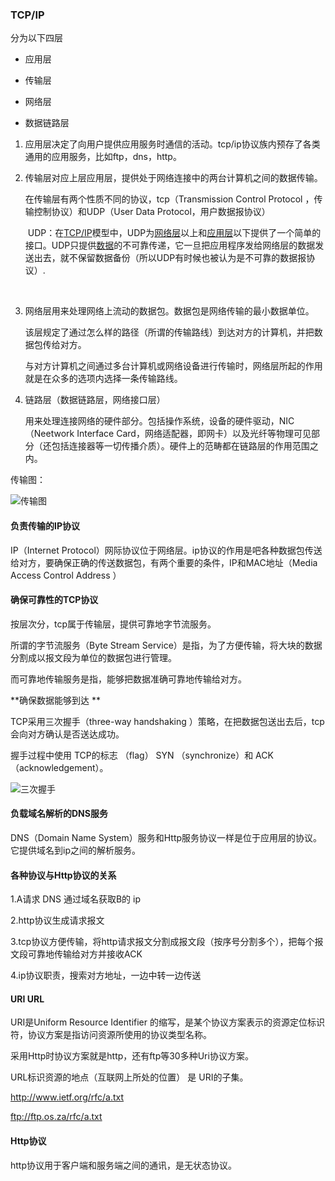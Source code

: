 ###	TCP/IP

分为以下四层

- 应用层

- 传输层

- 网络层

- 数据链路层

  

1. 应用层决定了向用户提供应用服务时通信的活动。tcp/ip协议族内预存了各类通用的应用服务，比如ftp，dns，http。

2. 传输层对应上层应用层，提供处于网络连接中的两台计算机之间的数据传输。

   在传输层有两个性质不同的协议，tcp（Transmission Control Protocol ，传输控制协议）和UDP（User Data Protocol，用户数据报协议）

   

   ​	UDP：在[TCP/IP](https://zh.wikipedia.org/wiki/TCP/IP)模型中，UDP为[网络层](https://zh.wikipedia.org/wiki/网络层)以上和[应用层](https://zh.wikipedia.org/wiki/应用层)以下提供了一个简单的接口。UDP只提供[数据](https://zh.wikipedia.org/wiki/数据)的不可靠传递，它一旦把应用程序发给网络层的数据发送出去，就不保留数据备份（所以UDP有时候也被认为是不可靠的数据报协议）.

   ​		

3. 网络层用来处理网络上流动的数据包。数据包是网络传输的最小数据单位。

   该层规定了通过怎么样的路径（所谓的传输路线）到达对方的计算机，并把数据包传给对方。

   与对方计算机之间通过多台计算机或网络设备进行传输时，网络层所起的作用就是在众多的选项内选择一条传输路线。

4. 链路层（数据链路层，网络接口层）

   用来处理连接网络的硬件部分。包括操作系统，设备的硬件驱动，NIC（Neetwork Interface Card，网络适配器，即网卡）以及光纤等物理可见部分（还包括连接器等一切传播介质）。硬件上的范畴都在链路层的作用范围之内。

传输图：

![传输图](https://raw.githubusercontent.com/haochencheng/java-interview/master/pic/tcp%3Aip/tcp%3Aip传输.png)



####	负责传输的IP协议

IP（Internet Protocol）网际协议位于网络层。ip协议的作用是吧各种数据包传送给对方，要确保正确的传送数据包，有两个重要的条件，IP和MAC地址（Media Access Control Address ）

####	确保可靠性的TCP协议

按层次分，tcp属于传输层，提供可靠地字节流服务。

所谓的字节流服务（Byte Stream Service）是指，为了方便传输，将大块的数据分割成以报文段为单位的数据包进行管理。

而可靠地传输服务是指，能够把数据准确可靠地传输给对方。

**确保数据能够到达 **

TCP采用三次握手（three-way handshaking ）策略，在把数据包送出去后，tcp会向对方确认是否送达成功。

握手过程中使用 TCP的标志 （flag） SYN （synchronize）和 ACK （acknowledgement）。

![三次握手](https://raw.githubusercontent.com/haochencheng/java-interview/master/pic/tcp%3Aip/三次握手.png)



####	负载域名解析的DNS服务

DNS（Domain Name System）服务和Http服务协议一样是位于应用层的协议。它提供域名到ip之间的解析服务。

####	各种协议与Http协议的关系

1.A请求 DNS 通过域名获取B的 ip

2.http协议生成请求报文

3.tcp协议方便传输，将http请求报文分割成报文段（按序号分割多个），把每个报文段可靠地传输给对方并接收ACK

4.ip协议职责，搜索对方地址，一边中转一边传送



####	URI URL

URI是Uniform Resource Identifier 的缩写，是某个协议方案表示的资源定位标识符，协议方案是指访问资源所使用的协议类型名称。

采用Http时协议方案就是http，还有ftp等30多种Uri协议方案。

URL标识资源的地点（互联网上所处的位置） 是 URI的子集。

http://www.ietf.org/rfc/a.txt

ftp://ftp.os.za/rfc/a.txt

####	Http协议

http协议用于客户端和服务端之间的通讯，是无状态协议。



